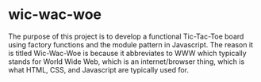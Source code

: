 # wic-wac-woe

The purpose of this project is to develop a functional Tic-Tac-Toe board using factory functions and the module pattern in Javascript. The reason it is titled Wic-Wac-Woe is because it abbreviates to WWW which typically stands for World Wide Web, which is an internet/browser thing, which is what HTML, CSS, and Javascript are typically used for.